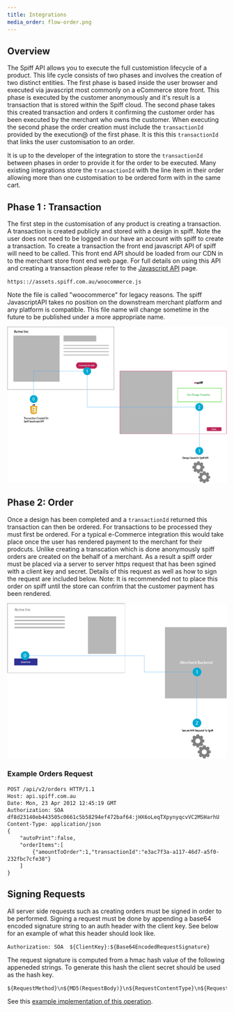 ```yaml
---
title: Integrations
media_order: flow-order.png
---
```


## Overview
The Spiff API allows you to execute the full customistion lifecycle of a product. This life cycle consists of two phases and involves the creation of two distinct entities. The first phase is based inside the user browser and executed via javascript most commonly on a eCommerce store front. This phase is executed by the customer anonymously and it's result is a transaction that is stored within the Spiff cloud.  The second phase takes this created transaction and orders it confirming the customer order has been executed by the merchant who owns the customer. When executing the second phase the order creation must include the `transactionId` provided by the execution@ of the first phase. It is this this `transactionId` that links the user customisation to an order.

It is up to the developer of the integration to store the `transactionId` between phases in order to provide it for the order to be executed. Many existing integrations store the `transactionId` with the line item in their order allowing more than one customisation to be ordered form with in the same cart.

## Phase 1 : Transaction
The first step in the customisation of any product is creating a transaction. A transaction is created publicly and stored with a design in spiff. Note the user does not need to be logged in our have an account with spiff to create a transaction. To create a transaction the front end javascript API of spiff will need to be called. This front end API should be loaded from our CDN in to the merchant store front end web page. For full details on using this API and creating a transaction please refer to the [Javascript API](/developer) page.

```
https:://assets.spiff.com.au/woocommerce.js
```
Note the file is called "woocommerce" for legacy reasons. The spiff JavascriptAPI takes no position on the downstream merchant platform and any platform is compatible. This file name will change sometime in the future to be published under a more appropriate name.

![](flow.png)

## Phase 2: Order
Once a design has been completed and a `transactionId` returned this transaction can then be ordered.  For transactions to be processed they must first be ordered. For a typical e-Commerce integration this would take place once the user has rendered payment to the merchant for their prodcuts. Unlike creating a transcation which is done anonymously spiff orders are created on the behalf of a merchant. As a result a spiff order must be placed via a server to server https request that has been sgined with a client key and secret. Details of this request as well as how to sign the request are included below.  Note: It is recommended not to place this order on spiff until the store can confrim that the customer payment has been rendered.

![](flow-order.png)

### Example Orders Request
```
POST /api/v2/orders HTTP/1.1
Host: api.spiff.com.au
Date: Mon, 23 Apr 2012 12:45:19 GMT
Authorization: SOA df8d23140eb443505c0661c5b58294ef472baf64:jHX6oLeqTXpynyqcvVC2MSHarhU
Content-Type: application/json
{
    "autoPrint":false,
    "orderItems":[
        {"amountToOrder":1,"transactionId":"e3ac7f3a-a117-46d7-a5f0-232fbc7cfe38"}
    ]
}
```

## Signing Requests
All server side requests such as creating orders must be signed in order to be performed. Signing a request must be done by appending a base64 encoded signature string to an auth header with the client key. See below for an example of what this header should look like.

```
Authorization: SOA  ${ClientKey}:${Base64EncodedRequestSignature}
```

The request signature is computed from a hmac hash value of the following appeneded strings. To generate this hash the client secret should be used as the hash key.

```
${RequestMethod}\n${MD5(RequestBody)}\n${RequestContentType}\n${RequestDate}\n${RequestPath}
```

See this [example implementation of this operation](https://github.com/spiffdev/DeveloperPortal/blob/master/clients/php/woocommerce/spiff-connect/spiff-connect.php).
